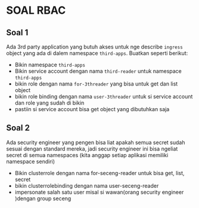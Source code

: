 # SOAL RBAC

## Soal 1 

Ada 3rd party application yang butuh akses untuk nge describe `ingress` object yang ada di dalem namespace `third-apps`. Buatkan seperti berikut:
* Bikin namespace `third-apps`
* Bikin service account dengan nama `third-reader` untuk namespace `third-apps`
* bikin role dengan nama `for-3threader` yang bisa untuk get dan list object
* bikin role binding dengan nama `user-3threader` untuk si service account dan role yang sudah di bikin
* pastiin si service account bisa get object yang dibutuhkan saja


## Soal 2

Ada security engineer yang pengen bisa liat apakah semua secret sudah sesuai dengan standard mereka, jadi security engineer ini bisa ngeliat secret di semua namespaces (kita anggap setiap aplikasi memiliki namespace sendiri)

* Bikin clusterrole dengan nama for-seceng-reader untuk bisa get, list, secret
* bikin clusterrolebinding dengan nama user-seceng-reader
* impersonate salah satu user misal si wawan(orang security engineer )dengan group seceng
